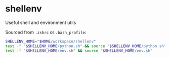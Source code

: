 # shellenv

Useful shell and environment utils

Sourced from `.zshrc` or `.bash_profile`:

```sh
SHELLENV_HOME="$HOME/workspace/shellenv"
test -f "$SHELLENV_HOME/python.sh" && source "$SHELLENV_HOME/python.sh"
test -f "$SHELLENV_HOME/env.sh" && source "$SHELLENV_HOME/env.sh"
```
